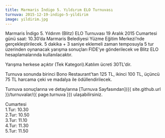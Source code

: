 ```yaml
---
title: Marmaris İndigo 5. Yıldırım ELO Turnuvası
turnuva: 2015-12-19-indigo-5-yildirim
image: yildirim.jpg
---
```

Marmaris İndigo 5. Yıldırım (Blitz) ELO Turnuvası 19 Aralık 2015 Cumartesi günü saat: 10.30’da Marmaris Belediyesi Yüzme Eğitim Merkezi’nde gerçekleştirilecek. 5 dakika + 3 saniye eklemeli zaman temposuyla 5 tur üzerinden oynanacak yarışma sonuçları FIDE’ye gönderilecek ve Blitz ELO hesaplamalarında kullanılacaktır.  

Yarışma herkese açıktır (Tek Kategori).Katılım ücreti 30TL'dir.  

Turnuva sonunda birinci Bono Restaurant'tan 125 TL, ikinci 100 TL, üçüncü 75 TL harcama çeki ve madalya ile ödüllendirilecek.

Turnuva sonuçlarına ve detaylarına [Turnuva Sayfasından]({{ site.github.url }}/turnuvalar/{{ page.turnuva }}) ulaşabilirsiniz.

Cumartesi  
1.Tur: 10.30  
2.Tur: 10.50  
3.Tur: 11.10  
4.Tur: 11.30  
5.Tur: 11.50  
